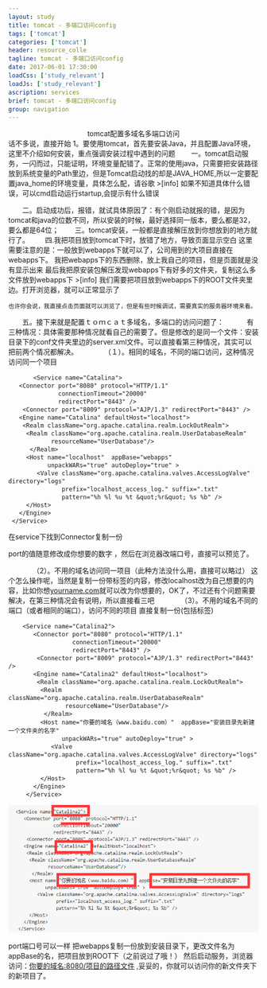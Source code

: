```yaml
---
layout: study
title: tomcat - 多端口访问config
tags: ['tomcat']
categories: ['tomcat']
header: resource_colle
tagline: tomcat - 多端口访问config
date: 2017-06-01 17:30:00
loadCss: ['study_relevant']
loadJs: ['study_relevant']
ascription: services
brief: tomcat - 多端口访问config
group: navigation
---
```

<center>tomcat配置多域名多端口访问</center>
话不多说，直接开始
1。要使用tomcat，首先要安装Java，并且配置Java环境，这里不介绍如何安装，重点强调安装过程中遇到的问题
　　一。tomcat启动服务，一闪而过，只能证明，环境变量配错了。正常的使用java，只需要把安装路径放到系统变量的Path里边，但是Tomcat启动找的却是JAVA_HOME,所以一定要配置java_home的环境变量，具体怎么配，请谷歌
  >[info] 如果不知道具体什么错误，可以cmd启动运行startup,会提示有什么错误

　　二。启动成功后，报错，就试具体原因了：有个刚启动就报的错，是因为tomcat和java的位数不同，所以安装的时候，最好选择同一版本，要么都是32，要么都是64位；
  　　三。tomcat安装，一般都是直接解压放到你想放到的地方就行了。
　　四.我把项目放到tomcat下时，放错了地方，导致页面显示空白
  这里需要注意的是：一般放到webapps下就可以了，公司用到的大项目直接在webapps下。
  我把webapps下的东西删除，放上我自己的项目，但是页面就是没有显示出来
 最后我把原安装包解压发现webapps下有好多的文件夹，复制这么多文件放到webapps下
    >[info] 我们需要把项目放到webapps下的ROOT文件夹里边。打开浏览器，就可以正常显示了

    也许你会说，我直接点击页面就可以浏览了，但是有些时候调试，需要真实的服务器环境来看。

 　　五。接下来就是配置ｔｏｍｃａｔ多域名，多端口的访问问题了：
   　　　有三种情况：具体需要那种情况就看自己的需要了。但是修改的是同一个文件：安装目录下的conf文件夹里边的server.xml文件。可以直接看第三种情况，其实可以把前两个情况都解决。
   　　　　（１）。相同的域名，不同的端口访问，这种情况访问同一个项目

           <Service name="Catalina">
       <Connector port="8080" protocol="HTTP/1.1"
                  connectionTimeout="20000"
                  redirectPort="8443" />
        <Connector port="8009" protocol="AJP/1.3" redirectPort="8443" />
       <Engine name="Catalina" defaultHost="localhost">
        <Realm className="org.apache.catalina.realm.LockOutRealm">
         <Realm className="org.apache.catalina.realm.UserDatabaseRealm"
                resourceName="UserDatabase"/>
          </Realm>
         <Host name="localhost"  appBase="webapps"
               unpackWARs="true" autoDeploy="true" >
            <Valve className="org.apache.catalina.valves.AccessLogValve" directory="logs"
                   prefix="localhost_access_log." suffix=".txt"
                   pattern="%h %l %u %t &quot;%r&quot; %s %b" />
         </Host>
       </Engine>
     </Service>

 在service下找到Connector复制一份

  <Connector port="80" protocol="HTTP/1.1"
                  connectionTimeout="20000"
                  redirectPort="8443" />

 port的值随意修改成你想要的数字 ，然后在浏览器改端口号，直接可以预览了。

 　　　　（2）。不用的域名访问同一项目（此种方法没什么用，直接可以略过）
     这个怎么操作呢，当然是复制一份<host></host>带标签的内容，修改localhost改为自己想要的内容，比如你想[yourname.com]()就可以改为你想要的，OK了，不过还有个问题需要解决，在第三种情况会有说明，所以直接看三吧
     　　　　（3）。不用的域名不同的端口（或者相同的端口），访问不同的项目
         直接复制一份<Service></Service>(包括标签)

        <Service name="Catalina2">
           <Connector port="8080" protocol="HTTP/1.1"
                      connectionTimeout="20000"
                      redirectPort="8443" />
            <Connector port="8009" protocol="AJP/1.3" redirectPort="8443" />
           <Engine name="Catalina2" defaultHost="localhost">
            <Realm className="org.apache.catalina.realm.LockOutRealm">
             <Realm className="org.apache.catalina.realm.UserDatabaseRealm"
                    resourceName="UserDatabase"/>
              </Realm>
             <Host name="你要的域名（www.baidu.com）"  appBase="安装目录先新建一个文件夹的名字"
                   unpackWARs="true" autoDeploy="true" >
                <Valve className="org.apache.catalina.valves.AccessLogValve" directory="logs"
                       prefix="localhost_access_log." suffix=".txt"
                       pattern="%h %l %u %t &quot;%r&quot; %s %b" />
             </Host>
           </Engine>
         </Service>

 <img src="/assets/images/topics/tomcat/001.png"/>

 port端口号可以一样
 把webapps复制一份放到安装目录下，更改文件名为appBase的名，把项目放到ROOT下（之前说过了哦！）
 然后启动服务，浏览器访问：[你要的域名:8080/项目的路径文件]() ,妥妥的，你就可以访问你的新文件夹下的新项目了。